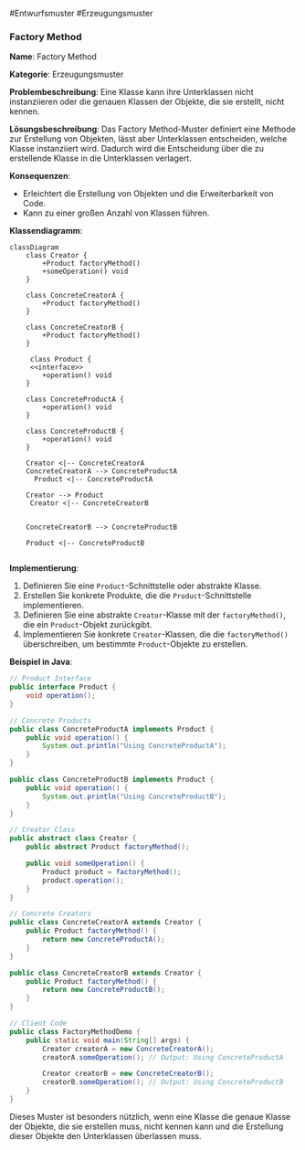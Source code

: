 #Entwurfsmuster
#Erzeugungsmuster

### Factory Method

**Name**: Factory Method

**Kategorie**: Erzeugungsmuster

**Problembeschreibung**:
Eine Klasse kann ihre Unterklassen nicht instanziieren oder die genauen Klassen der Objekte, die sie erstellt, nicht kennen.

**Lösungsbeschreibung**:
Das Factory Method-Muster definiert eine Methode zur Erstellung von Objekten, lässt aber Unterklassen entscheiden, welche Klasse instanziiert wird. Dadurch wird die Entscheidung über die zu erstellende Klasse in die Unterklassen verlagert.

**Konsequenzen**:
- Erleichtert die Erstellung von Objekten und die Erweiterbarkeit von Code.
- Kann zu einer großen Anzahl von Klassen führen.

**Klassendiagramm**:
```mermaid
classDiagram
    class Creator {
        +Product factoryMethod()
        +someOperation() void
    }

    class ConcreteCreatorA {
        +Product factoryMethod()
    }

    class ConcreteCreatorB {
        +Product factoryMethod()
    }

     class Product {
     <<interface>>
        +operation() void
    }

    class ConcreteProductA {
        +operation() void
    }

    class ConcreteProductB {
        +operation() void
    }

    Creator <|-- ConcreteCreatorA
    ConcreteCreatorA --> ConcreteProductA
      Product <|-- ConcreteProductA
   
    Creator --> Product
     Creator <|-- ConcreteCreatorB
    
    
    ConcreteCreatorB --> ConcreteProductB
    
    Product <|-- ConcreteProductB
  
```

**Implementierung**:
1. Definieren Sie eine `Product`-Schnittstelle oder abstrakte Klasse.
2. Erstellen Sie konkrete Produkte, die die `Product`-Schnittstelle implementieren.
3. Definieren Sie eine abstrakte `Creator`-Klasse mit der `factoryMethod()`, die ein `Product`-Objekt zurückgibt.
4. Implementieren Sie konkrete `Creator`-Klassen, die die `factoryMethod()` überschreiben, um bestimmte `Product`-Objekte zu erstellen.

**Beispiel in Java**:
```java
// Product Interface
public interface Product {
    void operation();
}

// Concrete Products
public class ConcreteProductA implements Product {
    public void operation() {
        System.out.println("Using ConcreteProductA");
    }
}

public class ConcreteProductB implements Product {
    public void operation() {
        System.out.println("Using ConcreteProductB");
    }
}

// Creator Class
public abstract class Creator {
    public abstract Product factoryMethod();

    public void someOperation() {
        Product product = factoryMethod();
        product.operation();
    }
}

// Concrete Creators
public class ConcreteCreatorA extends Creator {
    public Product factoryMethod() {
        return new ConcreteProductA();
    }
}

public class ConcreteCreatorB extends Creator {
    public Product factoryMethod() {
        return new ConcreteProductB();
    }
}

// Client Code
public class FactoryMethodDemo {
    public static void main(String[] args) {
        Creator creatorA = new ConcreteCreatorA();
        creatorA.someOperation(); // Output: Using ConcreteProductA

        Creator creatorB = new ConcreteCreatorB();
        creatorB.someOperation(); // Output: Using ConcreteProductB
    }
}
```



Dieses Muster ist besonders nützlich, wenn eine Klasse die genaue Klasse der Objekte, die sie erstellen muss, nicht kennen kann und die Erstellung dieser Objekte den Unterklassen überlassen muss.